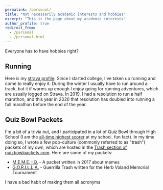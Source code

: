```yaml
---
permalink: /personal/
title: "Not necessarily academic interests and hobbies"
excerpt: "This is the page about my academic interests"
author_profile: true
redirect_from: 
  - /personal
  - /personal.html
---
```


Everyone has to have hobbies right?

## Running
Here is my [strava profile](https://www.strava.com/athletes/48410519). Since I started college, I've taken up running and come to really enjoy it. During the winter I usually have to run around a track, but it if warms up enough I enjoy going for running adventures, which are usually logged on Strava. In 2019, I had a resolution to run a half marathon, and this year in 2020 that resolution has doubled into running a full marathon before the end of the year.

## Quiz Bowl Packets
I'm  a bit of a trivia nut, and I participated in a lot of Quiz Bowl through High School (I am the [all-time highest scorer](https://www.naqt.com/stats/school/players.jsp?org_id=58531) at my school, fun fact). In my time doing so, I wrote a few pop-culture (commonly referred to as "trash") packets of my own, which are hosted in the [Trash section of quizbowlpackets.com](https://trash.quizbowlpackets.com/). Here are some of my packets:

  + [M.E.M.E. I.Q.](files/MEME_IQ.pdf) - A packet written in 2017 about memes
  + [G.O.R.I.L.L.A.](GORILLA_TRASH.pdf) - Guerrilla Trash written for the Herb Voland Memorial Tournament

  I have a bad habit of making them all acronyms
